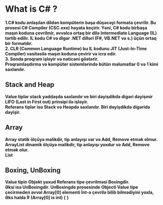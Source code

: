 <h1><b>What is C# ? </h1> 
1.C# kodu anlaşılan dildən kompüterin başa düşəcəyi formata çevrilir. Bu prosesi C# Compiler (CSC.exe) həyata keçirir.
Yəni, C# kodu birbaşa maşın koduna çevrilmir, əvvəlcə ortaq bir dilə Intermediate Language (IL) tərtib edilir.
IL kodu C# və digər .NET dilləri (F#, VB.NET və s.) üçün ortaq bir formatdır. <br>
2. CLR (Common Language Runtime) bu IL kodunu JIT (Just-In-Time Compiler) vasitəsilə maşın koduna çevirir və icra edir. <br>
3. Sonda proqram işləyir və nəticəni göstərir. <br>
Proqramlaşdırma və kompüter sistemlərində bütün məlumatlar 0 və 1 kimi saxlanılır.

<h2>Stack and Heap</h2>
Value tiplər stack yaddaşda saxlanılır ve biri dəyişdikdə digəri dəyişmir LIFO (Last in First out) prinsipi ilə işləyir. <br>
Referans tiplər isə Stack və Heapdə saxlanılır. Biri dəyişdikdə digəridə dəyişir.
<h2>Array</h2>
Array statik ölçüyə malikdir, tip anlayışı var və Add, Remove etmək olmur. <br>
ArrayList dinamik ölçüyə malikdir, tip anlayışı yoxdur və Add, Remove etmək olur. <br>
List

<h2>Boxing, UnBoxing</h2>
Value tipin Objekt yaxud Referans tipe çevrilməsi Boxingdir. <br>
Əksi isə UnBoxingdir.
UnBoxingde prosesinde Objecti Value tipe çecirmeden əvvəl Array[0] elementi İnt-ə çevrilə bilib bilmədiyini yoxla, <br>
Əks halda İf (Array[0] is int)
{
}


